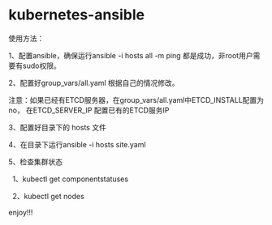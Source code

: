 # kubernetes-ansible

使用方法：

1、配置ansible，确保运行ansible -i hosts all -m ping 都是成功，非root用户需要有sudo权限。

2、配置好group_vars/all.yaml 根据自己的情况修改。 

注意：如果已经有ETCD服务器，在group_vars/all.yaml中ETCD_INSTALL配置为no， 在ETCD_SERVER_IP 配置已有的ETCD服务IP

3、配置好目录下的 hosts 文件

4、在目录下运行ansible -i hosts site.yaml

5、检查集群状态

    1、kubectl get componentstatuses
   
    2、kubectl get nodes

enjoy!!!
